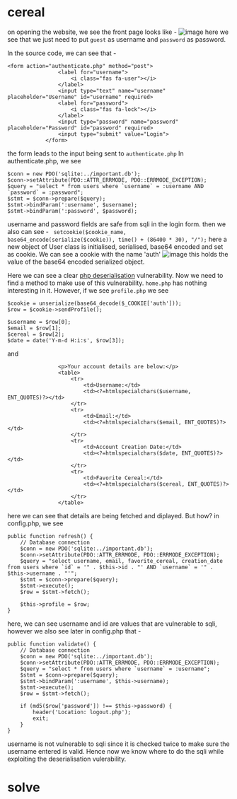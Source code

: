 # cereal
on opening the website, we see the front page looks like - 
![image](https://github.com/Ryuou02/ctf-writeups/assets/133224167/e9c912be-6d72-4ea4-a22b-979178f51398)
here we see that we just need to put ```guest``` as username and ```password``` as password. 

In the source code, we can see that - 
```
<form action="authenticate.php" method="post">
				<label for="username">
					<i class="fas fa-user"></i>
				</label>
				<input type="text" name="username" placeholder="Username" id="username" required>
				<label for="password">
					<i class="fas fa-lock"></i>
				</label>
				<input type="password" name="password" placeholder="Password" id="password" required>
				<input type="submit" value="Login">
			</form>
```
the form leads to the input being sent to ```authenticate.php```
In authenticate.php, we see
```
$conn = new PDO('sqlite:../important.db');
$conn->setAttribute(PDO::ATTR_ERRMODE, PDO::ERRMODE_EXCEPTION);
$query = "select * from users where `username` = :username AND `password` = :password";
$stmt = $conn->prepare($query);
$stmt->bindParam(':username', $username);
$stmt->bindParam(':password', $password);
```
username and password fields are safe from sqli in the login form.
then we also can see - 
```	setcookie($cookie_name, base64_encode(serialize($cookie)), time() + (86400 * 30), "/");```
here a new object of User class is initialised, serialised, base64 encoded and set as cookie. We can see a cookie with the name 'auth'
![image](https://github.com/Ryuou02/ctf-writeups/assets/133224167/895de73b-1969-4d32-9ddf-72764971755a)
this holds the value of the base64 encoded serialized object.

Here we can see a clear <a href="https://medium.com/swlh/exploiting-php-deserialization-56d71f03282a">php deserialisation</a> vulnerability. Now we need to find a method to make use of this vulnerability.
```home.php``` has nothing interesting in it.
However, if we see ```profile.php```
we see 
```
$cookie = unserialize(base64_decode($_COOKIE['auth']));
$row = $cookie->sendProfile();

$username = $row[0];
$email = $row[1];
$cereal = $row[2];
$date = date('Y-m-d H:i:s', $row[3]);
```
and
```
				<p>Your account details are below:</p>
				<table>
					<tr>
						<td>Username:</td>
						<td><?=htmlspecialchars($username, ENT_QUOTES)?></td>
					</tr>
					<tr>
						<td>Email:</td>
						<td><?=htmlspecialchars($email, ENT_QUOTES)?></td>
					</tr>
					<tr>
						<td>Account Creation Date:</td>
						<td><?=htmlspecialchars($date, ENT_QUOTES)?></td>
					</tr>
					<tr>
						<td>Favorite Cereal:</td>
						<td><?=htmlspecialchars($cereal, ENT_QUOTES)?></td>
					</tr>
				</table>
```

here we can see that details are being fetched and diplayed. But how?
in config.php, we see
```
public function refresh() {
	// Database connection
	$conn = new PDO('sqlite:../important.db');
	$conn->setAttribute(PDO::ATTR_ERRMODE, PDO::ERRMODE_EXCEPTION);
	$query = "select username, email, favorite_cereal, creation_date from users where `id` = '" . $this->id . "' AND `username` = '" . $this->username . "'";
	$stmt = $conn->prepare($query);
	$stmt->execute();
	$row = $stmt->fetch();

	$this->profile = $row;
}
```
here, we can see username and id are values that are vulnerable to sqli, however we also see later in config.php that - 
```
public function validate() {
	// Database connection
	$conn = new PDO('sqlite:../important.db');
	$conn->setAttribute(PDO::ATTR_ERRMODE, PDO::ERRMODE_EXCEPTION);
	$query = "select * from users where `username` = :username";
	$stmt = $conn->prepare($query);
	$stmt->bindParam(':username', $this->username);
	$stmt->execute();
	$row = $stmt->fetch();

	if (md5($row['password']) !== $this->password) {
		header('Location: logout.php');
		exit;
	}
}
```
username is not vulnerable to sqli since it is checked twice to make sure the username entered is valid. Hence now we know where to do the sqli while exploiting the deserialisation vulerability.

# solve


